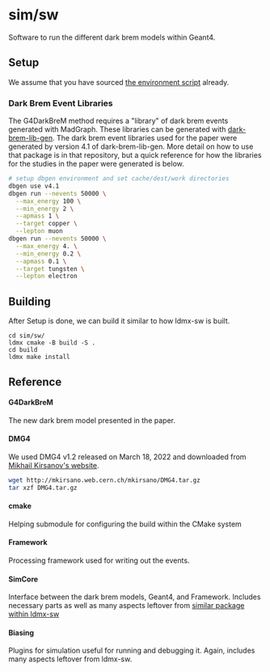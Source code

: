 # sim/sw
Software to run the different dark brem models within Geant4.

## Setup
We assume that you have sourced [the environment script](../README.md#envsh) already.

### Dark Brem Event Libraries
The G4DarkBreM method requires a "library" of dark brem events generated with MadGraph. These libraries can be generated with [dark-brem-lib-gen](https://github.com/tomeichlersmith/dark-brem-lib-gen).
The dark brem event libraries used for the paper were generated by version 4.1 of dark-brem-lib-gen. More detail on how to use that package is in that repository, but a quick reference for how the libraries for the studies in the paper were generated is below.
```bash
# setup dbgen environment and set cache/dest/work directories
dbgen use v4.1
dbgen run --nevents 50000 \
  --max_energy 100 \
  --min_energy 2 \
  --apmass 1 \
  --target copper \
  --lepton muon
dbgen run --nevents 50000 \
  --max_energy 4. \
  --min_energy 0.2 \
  --apmass 0.1 \
  --target tungsten \
  --lepton electron
```

## Building
After Setup is done, we can build it similar to how ldmx-sw is built.
```
cd sim/sw/
ldmx cmake -B build -S .
cd build
ldmx make install
```

## Reference

#### G4DarkBreM
The new dark brem model presented in the paper.

#### DMG4
We used DMG4 v1.2 released on March 18, 2022 and downloaded from [Mikhail Kirsanov's website](http://mkirsano.web.cern.ch/mkirsano/DMG4.tar.gz).
```bash
wget http://mkirsano.web.cern.ch/mkirsano/DMG4.tar.gz
tar xzf DMG4.tar.gz
```

#### cmake
Helping submodule for configuring the build within the CMake system

#### Framework
Processing framework used for writing out the events.

#### SimCore
Interface between the dark brem models, Geant4, and Framework. Includes necessary parts as well as many aspects leftover from [similar package within ldmx-sw](https://github.com/ldmx-software/SimCore)

#### Biasing
Plugins for simulation useful for running and debugging it. Again, includes many aspects leftover from ldmx-sw.
